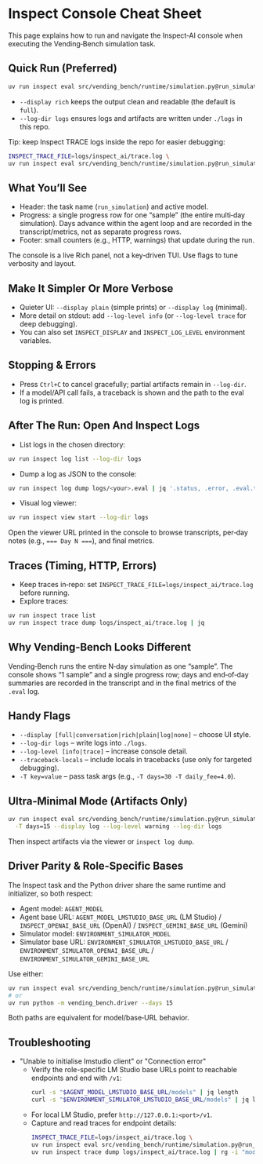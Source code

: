 # Inspect Console Cheat Sheet

This page explains how to run and navigate the Inspect‑AI console when executing the Vending‑Bench simulation task.

## Quick Run (Preferred)

```bash
uv run inspect eval src/vending_bench/runtime/simulation.py@run_simulation -T days=15 --display rich --log-dir logs
```

- `--display rich` keeps the output clean and readable (the default is `full`).
- `--log-dir logs` ensures logs and artifacts are written under `./logs` in this repo.

Tip: keep Inspect TRACE logs inside the repo for easier debugging:

```bash
INSPECT_TRACE_FILE=logs/inspect_ai/trace.log \
uv run inspect eval src/vending_bench/runtime/simulation.py@run_simulation -T days=15 --display rich --log-dir logs
```

## What You’ll See

- Header: the task name (`run_simulation`) and active model.
- Progress: a single progress row for one “sample” (the entire multi‑day simulation). Days advance within the agent loop and are recorded in the transcript/metrics, not as separate progress rows.
- Footer: small counters (e.g., HTTP, warnings) that update during the run.

The console is a live Rich panel, not a key‑driven TUI. Use flags to tune verbosity and layout.

## Make It Simpler Or More Verbose

- Quieter UI: `--display plain` (simple prints) or `--display log` (minimal).
- More detail on stdout: add `--log-level info` (or `--log-level trace` for deep debugging).
- You can also set `INSPECT_DISPLAY` and `INSPECT_LOG_LEVEL` environment variables.

## Stopping & Errors

- Press `Ctrl+C` to cancel gracefully; partial artifacts remain in `--log-dir`.
- If a model/API call fails, a traceback is shown and the path to the eval log is printed.

## After The Run: Open And Inspect Logs

- List logs in the chosen directory:

```bash
uv run inspect log list --log-dir logs
```

- Dump a log as JSON to the console:

```bash
uv run inspect log dump logs/<your>.eval | jq '.status, .error, .eval.task'
```

- Visual log viewer:

```bash
uv run inspect view start --log-dir logs
```

Open the viewer URL printed in the console to browse transcripts, per‑day notes (e.g., `=== Day N ===`), and final metrics.

## Traces (Timing, HTTP, Errors)

- Keep traces in‑repo: set `INSPECT_TRACE_FILE=logs/inspect_ai/trace.log` before running.
- Explore traces:

```bash
uv run inspect trace list
uv run inspect trace dump logs/inspect_ai/trace.log | jq
```

## Why Vending‑Bench Looks Different

Vending‑Bench runs the entire N‑day simulation as one “sample”. The console shows “1 sample” and a single progress row; days and end‑of‑day summaries are recorded in the transcript and in the final metrics of the `.eval` log.

## Handy Flags

- `--display [full|conversation|rich|plain|log|none]` – choose UI style.
- `--log-dir logs` – write logs into `./logs`.
- `--log-level [info|trace]` – increase console detail.
- `--traceback-locals` – include locals in tracebacks (use only for targeted debugging).
- `-T key=value` – pass task args (e.g., `-T days=30 -T daily_fee=4.0`).

## Ultra‑Minimal Mode (Artifacts Only)

```bash
uv run inspect eval src/vending_bench/runtime/simulation.py@run_simulation \
  -T days=15 --display log --log-level warning --log-dir logs
```

Then inspect artifacts via the viewer or `inspect log dump`.

## Driver Parity & Role‑Specific Bases

The Inspect task and the Python driver share the same runtime and initializer, so both respect:

- Agent model: `AGENT_MODEL`
- Agent base URL: `AGENT_MODEL_LMSTUDIO_BASE_URL` (LM Studio) / `INSPECT_OPENAI_BASE_URL` (OpenAI) / `INSPECT_GEMINI_BASE_URL` (Gemini)
- Simulator model: `ENVIRONMENT_SIMULATOR_MODEL`
- Simulator base URL: `ENVIRONMENT_SIMULATOR_LMSTUDIO_BASE_URL` / `ENVIRONMENT_SIMULATOR_OPENAI_BASE_URL` / `ENVIRONMENT_SIMULATOR_GEMINI_BASE_URL`

Use either:

```bash
uv run inspect eval src/vending_bench/runtime/simulation.py@run_simulation -T days=15
# or
uv run python -m vending_bench.driver --days 15
```

Both paths are equivalent for model/base‑URL behavior.

## Troubleshooting

- "Unable to initialise lmstudio client" or "Connection error"
  - Verify the role-specific LM Studio base URLs point to reachable endpoints and end with `/v1`:
    ```bash
    curl -s "$AGENT_MODEL_LMSTUDIO_BASE_URL/models" | jq length
    curl -s "$ENVIRONMENT_SIMULATOR_LMSTUDIO_BASE_URL/models" | jq length
    ```
  - For local LM Studio, prefer `http://127.0.0.1:<port>/v1`.
  - Capture and read traces for endpoint details:
    ```bash
    INSPECT_TRACE_FILE=logs/inspect_ai/trace.log \
    uv run inspect eval src/vending_bench/runtime/simulation.py@run_simulation -T days=1 --display rich --log-dir logs
    uv run inspect trace dump logs/inspect_ai/trace.log | rg -i "model|error|openai|lmstudio"
    ```

